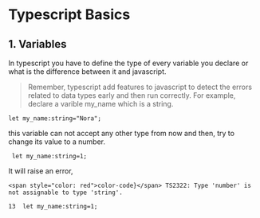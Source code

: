 # Typescript Basics

## 1. Variables

In typescript you have to define the type of every variable you declare or what is the difference between it and javascript.
> Remember, typescript add features to javascript to detect the errors related to data types early and then run correctly.
For example, declare a varible my_name which is a string.

```
let my_name:string="Nora";
```
this variable can not accept any other type from now and then, try to change its value to a number.

```
 let my_name:string=1;

```

It will raise an error,

```
<span style="color: red">color-code}</span> TS2322: Type 'number' is not assignable to type 'string'.

13  let my_name:string=1;
```

